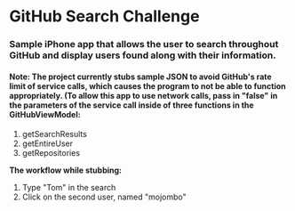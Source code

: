 # GitHub Search Challenge

### Sample iPhone app that allows the user to search throughout GitHub and display users found along with their information.

#### Note: The project currently stubs sample JSON to avoid GitHub's rate limit of service calls, which causes the program to not be able to function appropriately. (To allow this app to use network calls, pass in "false" in the parameters of the service call inside of three functions in the GitHubViewModel: 
 1. getSearchResults
 2. getEntireUser
 3. getRepositories

**The workflow while stubbing:**

1. Type "Tom" in the search
2. Click on the second user, named "mojombo"

